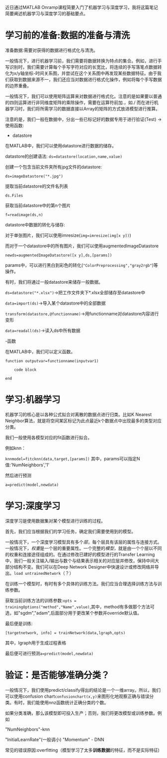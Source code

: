 近日通过MATLAB Onramp课程简要入门了机器学习与深度学习，我将这篇笔记简要阐述机器学习与深度学习的基础要点。

# 学习前的准备:数据的准备与清洗
准备数据:需要对获得的数据进行格式化与清洗。

一般情况下，进行机器学习前，我们需要将数据转换为特点的集合。例如，进行手写识别时，我们需要计算每个手写字符对应的长宽比，将连续的手写落笔点数据转化为x/y轴坐标-时间关系图，并尝试在这个关系图中再发现某些数据特征。由于我们获取到数据来源不一，我们还应当对数据进行格式化操作，例如将每个手写数据的边界重叠。

一般情况下，我们可以使用矩阵运算来对数据进行格式化。注意的是如果要以普通的四则运算进行非同维度矩阵的乘除操作，需要在运算符前加.，如./
而在进行机器学习时，我们将所需学习的数据直接以Array的矩阵的方式放进模型进行推算。

注意的是，我们一般在数据中，分出一些已标记好的数据专用于进行验证(Test)
->使用函数:

- datastore

在MATLAB中，我们可以使用datastore进行数据的储存。

datastore的创建语法: `ds=datastore(location,name,value)`

创建一个包含当前文件夹所有jpg文件的datastore:

`ds=imageDatastore("*.jpg")`

提取当前datastore的文件名列表

`ds.Files`

获取当前datastore中的第n个图片

`f=readimage(ds,n)`

datastore中数据的转化与储存:

对于单张图片，我们可以使用imresize(`img=imresize(img[x y])`)

而对于一个datastore中的所有图片，我们可以使用augmentedImageDatastore

`newds=augmentedImageDatastore([x y],ds,[params])`

params中，可以进行黑白到彩色的转化(`"ColorPreprocessing","gray2rgb"`)等操作。

有时，我们将通过一般datastore来储存一般数据。

`ds=datastore("*.xlsx")`->把工作文件夹下*.xlsx全部储存至datastore中

`data=import(ds)`->导入某个datastore中的全部数据

`transform(datastore,@functionname)`->用functionname对datastore内容进行变形

`data=readall(ds)`->读入ds中所有数据

-函数

在MATLAB中，我们可以定义函数。

    function outputvar=functionname(inputvar1)

        code block

    end

# 学习:机器学习

机器学习的核心是以各种公式拟合对离散的数据点进行归类。比如K Nearest Neighbor算法，就是将空间某区标记为此点最近k个数据点中出现最多的类型对应分类。

我们一般使用各模型对应的fit函数进行拟合。

例如knn：

`knnmodel=fitcknn(data,target,[params])`
其中，params可以指定N值:'NumNeighbors','1'

然后进行预测

`a=predict(model,newdata)`

# 学习:深度学习

深度学习是使用数据集对某个模型进行训练的过程。

首先，我们应当根据我们的学习任务，确定我们需要使用到的模型。

一般情况下，一个深度学习模型具有多个*层*，每个层具有该层的属性与连接方式。一般情况下，*权重*是一个层的重要属性。一个完整的*模型*，就是由一个个层以不同的权重和连接途径组成的。在通过修改已建好的模型进行的Transfer Learning中，我们一般关注输入/输出与数个与结果表示相关的对应层并修改，保持中间大部分结构不变。我们可以在Deep Network Designer中快速设计或修改网络并导出。`load untrainedNetwork`（？）

在训练一个模型时，有时有多个具体的训练方法。我们应当合理选择训练方法与训练参数。

获取当前训练方法的训练参数:`opts = trainingOptions("method","Name",value)`,其中，method有多做那个方法可选，如"sgdm","adam",后面部分用于更改某个参数并override默认值。

最后便是训练:

`[targetnetwork, info] = trainNetwork(data,lgraph,opts)`

其中，lgraph用于生成过程表格

最后便可进行预测`a=predict(model,newdata)`

# 验证：是否能够准确分类？

一般情况下，我们使用predict/classify得出的结论是一个一维array。所以，我们可以使用confusion chart`confusionchart(x,y)`来图形化地观察正确与错误分类。有时，我们能使用nnz函数统计正确分类的个数。

如果分类准确，那么该模型即可投入生产；否则，我们将更改模型或训练参数。例如

"NumNeighbors"-knn

"InitialLearnRate"(一般调小) "Momentum" - DNN

常见的错误原因:overfitting（模型学习了太多**训练数据**的特征，而不是实际特征)
